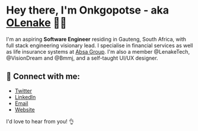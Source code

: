 # Hey there, I'm Onkgopotse - aka [OLenake](https://github.com/OLenake) 👋😎

I'm an aspiring **Software Engineer** residing in Gauteng, South Africa, with full stack engineering visionary lead. I specialise in financial services as well as life insurance systems at [Absa Group](https://www.absa.africa/absaafrica/). I'm also a member @LenakeTech, @VisionDream and @Bmmj, and a self-taught UI/UX designer.

## 🙋 Connect with me:

- [Twitter](https://twitter.com/O_Lenake)
- [LinkedIn](https://www.linkedin.com/in/olenake/)
- [Email](mailto:onkgopotse@onkgopotselenake.me)
- [Website](https://onkgopotselenake.me/)

I'd love to hear from you! 👌

<!--
**OLenake/OLenake** is a ✨ _special_ ✨ repository because its `README.md` (this file) appears on your GitHub profile.

Here are some ideas to get you started:

- 🔭 I’m currently working on ...
- 🌱 I’m currently learning ...
- 👯 I’m looking to collaborate on ...
- 🤔 I’m looking for help with ...
- 💬 Ask me about ...
- 📫 How to reach me: ...
- 😄 Pronouns: ...
- ⚡ Fun fact: ...

Hi there, I'm Onkgopotse 👋
I'd love to hear from you! 😅
The repository **OLenake/OLenake** is my ✨ _special_ ✨ profile page on [GitHub](https://github.com/). The page `README.md` (this file) is a summary of my background.
Self-motivated, inspire greatness and responsible.
See my work history on LinkedIn [LinkedIn](https://twitter.com/O_Lenake).
-->
